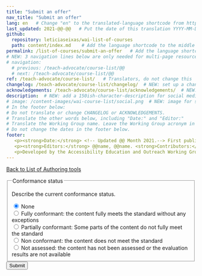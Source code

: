 ```yaml
---
title: "Submit an offer"
nav_title: "Submit an offer"
lang: en   # Change "en" to the translated-language shortcode from https://www.iana.org/assignments/language-subtag-registry/language-subtag-registry
last_updated: 2021-@@-@@   # Put the date of this translation YYYY-MM-DD (with month in the middle)
github:
  repository: leticiaseixas/wai-list-of-courses
  path: content/index.md    # Add the language shortcode to the middle of the filename, for example: content/index.fr.md
permalink: /list-of-courses/submit-an-offer   # Add the language shortcode to the end, with no slash at end, for example: /link/to/page/fr
# NEW: 3 navigation lines below are only needed for multi-page resources where you have previous and next at the bottom. If so, un-comment them; otherwise delete these lines.
# navigation:
  # previous: /teach-advocate/course-list/@@
  # next: /teach-advocate/course-list/@@
ref: /teach-advocate/course-list/   # Translators, do not change this
changelog: /teach-advocate/course-list/changelog/  # NEW: set up a changelog so it's ready for later
acknowledgements: /teach-advocate/course-list/acknowledgements/  # NEW: delete if don't have a separate acknowledgements page. And delete it in the footer below.
description:  # NEW: add a 150ish-character-description for social media   # translate the description
# image: /content-images/wai-course-list/social.png  # NEW: image for social media (leave commented out if we don't have a specific one for this reource)
# In the footer below:
# Do not translate or change CHANGELOG or ACKNOWLEDGEMENTS.
# Translate the other words below, including "Date:" and "Editor:"
# Translate the Working Group name. Leave the Working Group acronym in English.
# Do not change the dates in the footer below.
footer: 
   <p><strong>Date:</strong> <!-- Updated @@ Month 2021.--> First published Month 20@@. CHANGELOG.</p>
   <p><strong>Editors:</strong> @@name, @@name. <strong>Contributors:</strong> @@name, @@name, and <a href="https://www.w3.org/groups/wg/eowg/participants">participants of the EOWG</a>. ACKNOWLEDGEMENTS lists contributors and credits.</p>
   <p>Developed by the Accessibility Education and Outreach Working Group (<a href="http://www.w3.org/WAI/EO/">EOWG</a>). Developed as part of the <a href="https://www.w3.org/WAI/about/projects/wai-coop/">WAI-CooP project</a>, co-funded by the European Commission.</p>
---
```


<style> 
{% include css/styles.css %}
</style>

<a href="../">Back to List of Authoring tools</a>
<div>

<form action="…" class="searchform">
<fieldset class="field" id="conformance-status">
  <legend class="label">Conformance status</legend>
  <p class="expl">Describe the current conformance status.</p>

  <div class="radio-field">
    <input type="radio" name="accstmnt_conformance" id="accstmnt_conformance_inapplicable" checked="">
    <label for="accstmnt_conformance_inapplicable">None</label>
  </div>
  <div class="radio-field">
    <input type="radio" name="accstmnt_conformance" id="accstmnt_conformance_full">
    <label for="accstmnt_conformance_full"><span class="status">Fully conformant</span>: <span class="meaning">the content fully meets the standard  without any exceptions</span></label>
  </div>
  <div class="radio-field">
    <input type="radio" name="accstmnt_conformance" id="accstmnt_conformance_partial">
    <label for="accstmnt_conformance_partial"><span class="status">Partially conformant</span>: <span class="meaning">Some parts of the content do not fully meet the standard</span></label>
  </div>
  <div class="radio-field">
    <input type="radio" name="accstmnt_conformance" id="accstmnt_conformance_nonconformant">
    <label for="accstmnt_conformance_nonconformant"><span class="status">Non conformant</span>: <span class="meaning">the content does not meet the standard</span></label>
  </div>
  <div class="radio-field">
    <input type="radio" name="accstmnt_conformance" id="accstmnt_conformance_unknown">
    <label for="accstmnt_conformance_unknown"><span class="status">Not assessed</span>: the content has not been assessed or the evaluation results are not available</label>
  </div>
</fieldset>
    <button class="button button--icon" type="submit">
      <span>Submit</span>
    </button>
</form>
</div>